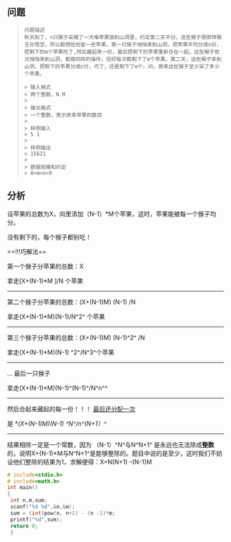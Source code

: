 ## 问题

> ```
> 问题描述
> 秋天到了，n只猴子采摘了一大堆苹果放到山洞里，约定第二天平分。这些猴子很崇拜猴王孙悟空，所以都想给他留一些苹果。第一只猴子悄悄来到山洞，把苹果平均分成n份，把剩下的m个苹果吃了,然后藏起来一份，最后把剩下的苹果重新合在一起。这些猴子依次悄悄来到山洞，都做同样的操作，恰好每次都剩下了m个苹果。第二天，这些猴子来到山洞，把剩下的苹果分成n分，巧了，还是剩下了m个。问，原来这些猴子至少采了多少个苹果。
> 
> > 输入格式
> > 两个整数，N M
> >
> > 输出格式
> > 一个整数，表示原来苹果的数目
> >
> > 样例输入
> > 5 1
> >
> > 样例输出
> > 15621
> >
> > 数据规模和约定
> > 0<m<n<9
> ```

## 分析

设苹果的总数为X，向里添加（N-1）*M个苹果，这时，苹果能被每一个猴子均分。

没有剩下的，每个猴子都别吃！

==!!!巧解法==


第一个猴子分苹果的总数：X

拿走[X+(N-1)*M ]/N 个苹果

---

第二个猴子分苹果的总数：(X+(N-1)M) (N-1) /N

拿走(X+(N-1)*M)(N-1)/N^2^ 个苹果

---

第三个猴子分苹果的总数：(X+(N-1)M) (N-1)^2^ /N

拿走(X+(N-1)*M)(N-1) ^2^/N^3^个苹果

---

…
最后一只猴子

拿走(X+(N-1)*M)(N-1)^(N-1)^/N^n^^

---

然后合起来藏起的每一份！！！
<u>最后还分配一次</u>

是 **(X+(N-1)*M)(N-1) ^N^/n^(N+1）^**

---

结果相除一定是一个常数，因为 （N-1）^N^与N^N+1^ 是永远也无法除成**整数**的，说明X+(N-1)*M与N^N+1^是能够整除的。题目中说的是至少，这时我们不妨设他们整除的结果为1，求解便得：X=N(N+1) –(N-1)M

```c
# include<stdio.h>
# include<math.h>
int main()
{
 int n,m,sum;
 scanf("%d %d",&n,&m);
 sum = (int)pow(n, n+1) - (n -1)*m;
 printf("%d",sum);
 return 0;
 } 
```

